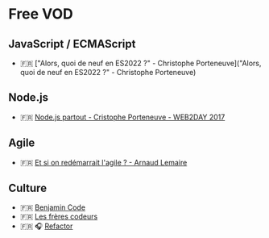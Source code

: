 # Free VOD

## JavaScript / ECMAScript

- 🇫🇷 ["Alors, quoi de neuf en ES2022 ?" - Christophe Porteneuve]("Alors, quoi de neuf en ES2022 ?" - Christophe Porteneuve)

## Node.js

- 🇫🇷 [Node.js partout - Cristophe Porteneuve - WEB2DAY 2017](https://www.youtube.com/watch?v=IwpBluLjynI)

## Agile

- 🇫🇷 [Et si on redémarrait l'agile ? - Arnaud Lemaire](https://youtu.be/pLISFJM22ro)

## Culture

- 🇫🇷 [Benjamin Code](https://www.youtube.com/channel/UCLOAPb7ATQUs_nDs9ViLcMw)
- 🇫🇷 [Les frères codeurs](https://www.youtube.com/channel/UCWKyakTmFf38Sv0cD8MNzzg)
- 🇫🇷 🎧 [Refactor](https://open.spotify.com/show/1Ie0DjllUlXMUFQVDfqvRz)
